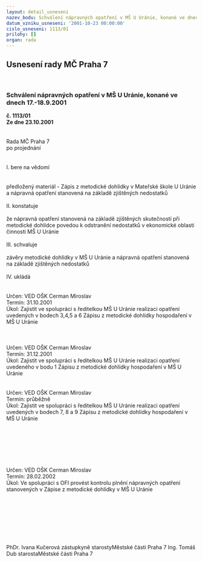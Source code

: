 ```yaml
---
layout: detail_usneseni
nazev_bodu: Schválení nápravných opatření v MŠ U Uránie, konané ve dnech 17.-18.9.2001
datum_vzniku_usneseni: '2001-10-23 00:00:00'
cislo_usneseni: 1113/01
prilohy: []
organ: rada
---
```

<div id="ucUsn_pList" class="usn">
	<span><h2>Usnesení rady MČ Praha 7 </h2>
<br></span><div class="standBody">
<span><h3>Schválení nápravných opatření v MŠ U Uránie, konané ve dnech 17.-18.9.2001</h3></span><div class="center">
		<strong>č. 1113/01</strong><br>
	</div>
<div class="center">
		<strong>Ze dne 23.10.2001</strong><br><br>
	</div>
<br>Rada MČ Praha 7<br>po projednání<br><br><br>I.	bere na vědomí<br><br> <br>předložený materiál - Zápis z metodické dohlídky v Mateřské škole U Uránie a nápravná opatření stanovená na základě zjištěných nedostatků<br><br>II.	konstatuje<br><br>že nápravná opatření stanovená na základě zjištěných skutečností při metodické dohlídce povedou k odstranění nedostatků v ekonomické oblasti činnosti MŠ U Uránie<br><br>III.	schvaluje <br><br>závěry metodické dohlídky v MŠ U Uránie a nápravná opatření stanovená na základě zjištěných nedostatků<br><br>IV.	ukládá <br><br> <br>Určen:	VED OŠK Cerman Miroslav<br>Termín: 31.10.2001<br>Úkol:	Zajistit ve spolupráci s ředitelkou MŠ U Uránie realizaci opatření uvedených v bodech 3,4,5 a 6 Zápisu z metodické dohlídky hospodaření v MŠ U Uránie<br> <br><br> <br>Určen:	VED OŠK Cerman Miroslav<br>Termín: 31.12.2001<br>Úkol:	Zajistit ve spolupráci s ředitelkou MŠ U Uránie realizaci opatření uvedeného v bodu 1 Zápisu z metodické dohlídky hospodaření v MŠ U Uránie<br> <br> <br>Určen:		VED OŠK Cerman Miroslav<br>Termín: průběžně<br>Úkol:	Zajistit ve spolupráci s ředitelkou MŠ U Uránie realizaci opatření uvedených v bodech 7, 8 a 9  Zápisu z metodické dohlídky hospodaření v MŠ U Uránie<br> <br><br> <br><br><br><br><br>Určen:	VED OŠK Cerman Miroslav<br>Termín: 28.02.2002<br>Úkol:	Ve spolupráci s OFI provést kontrolu plnění nápravných opatření stanovených v Zápise z metodické dohlídky v MŠ U Uránie<br> <br><br><br><br><br><br> <br>	<br>PhDr. Ivana Kučerová zástupkyně starostyMěstské části Praha 7	Ing. Tomáš Dub starostaMěstské části Praha 7<br>	<br><br>
</div>
</div>